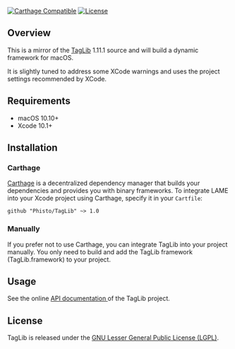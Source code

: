[![Carthage Compatible](https://img.shields.io/badge/Carthage-compatible-4BC51D.svg?style=flat)](https://github.com/Carthage/Carthage)
[![License](https://img.shields.io/github/license/Phisto/TagLib.svg)](https://github.com/Phisto/TagLib)

## Overview

This is a mirror of the [TagLib](https://taglib.org/) 1.11.1 source and will build a dynamic framework for macOS.

It is slightly tuned to address some XCode warnings and uses the project settings recommended by XCode.


## Requirements

- macOS 10.10+
- Xcode 10.1+


## Installation

### Carthage

[Carthage](https://github.com/Carthage/Carthage) is a decentralized dependency manager that builds your dependencies and provides you with binary frameworks. To integrate LAME into your Xcode project using Carthage, specify it in your `Cartfile`:

```ogdl
github "Phisto/TagLib" ~> 1.0
```


### Manually

If you prefer not to use Carthage, you can integrate TagLib into your project manually.
You only need to build and add the TagLib framework (TagLib.framework) to your project. 


## Usage

See the online  [API documentation ](https://taglib.org/api/) of the TagLib project.


## License

TagLib is released under the [GNU Lesser General Public License (LGPL)](https://www.gnu.org/licenses/). 

